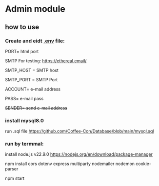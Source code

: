 # Admin module

## how to use

### Create and eidt [.env](.env) file:

PORT= html port

SMTP For testing: https://ethereal.email/

SMTP_HOST = SMTP host

SMTP_PORT = SMTP Port

ACCOUNT= e-mail address

PASS= e-mail pass

~~SENDER= send e-mail address~~

### install mysql8.0

run .sql file https://github.com/Coffee-Con/Database/blob/main/mysql.sql

### run by termmal:

install node.js v22.9.0 https://nodejs.org/en/download/package-manager

npm install cors dotenv express multiparty nodemailer nodemon cookie-parser

npm start
